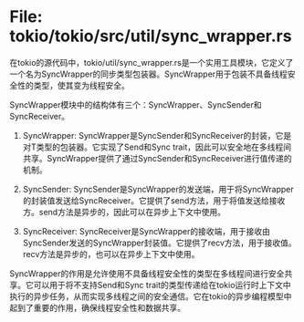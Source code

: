 # File: tokio/tokio/src/util/sync_wrapper.rs

在tokio的源代码中，tokio/util/sync_wrapper.rs是一个实用工具模块，它定义了一个名为SyncWrapper的同步类型包装器。SyncWrapper用于包装不具备线程安全性的类型，使其变为线程安全。

SyncWrapper模块中的结构体有三个：SyncWrapper、SyncSender和SyncReceiver。

1. SyncWrapper<T>: SyncWrapper是SyncSender和SyncReceiver的封装，它是对T类型的包装器。它实现了Send和Sync trait，因此可以安全地在多线程间共享。SyncWrapper提供了通过SyncSender和SyncReceiver进行值传递的机制。

2. SyncSender<T>: SyncSender是SyncWrapper的发送端，用于将SyncWrapper的封装值发送给SyncReceiver。它提供了send方法，用于将值发送给接收方。send方法是异步的，因此可以在异步上下文中使用。

3. SyncReceiver<T>: SyncReceiver是SyncWrapper的接收端，用于接收由SyncSender发送的SyncWrapper封装值。它提供了recv方法，用于接收值。recv方法是异步的，也可以在异步上下文中使用。

SyncWrapper的作用是允许使用不具备线程安全性的类型在多线程间进行安全共享。它可以用于将不支持Send和Sync trait的类型传递给在tokio运行时上下文中执行的异步任务，从而实现多线程之间的安全通信。它在tokio的异步编程模型中起到了重要的作用，确保线程安全性和数据共享。


